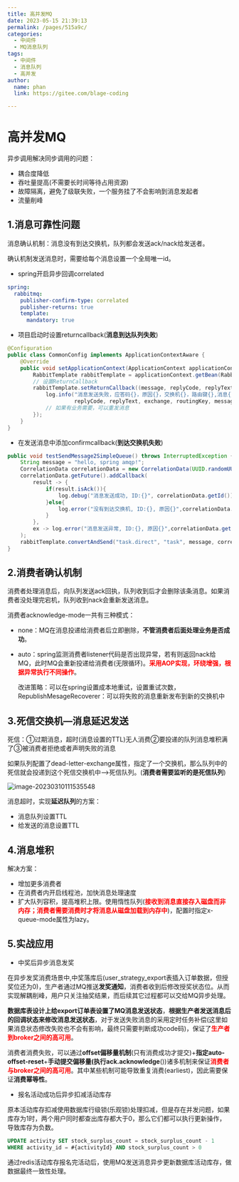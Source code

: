 ```yaml
---
title: 高并发MQ
date: 2023-05-15 21:39:13
permalink: /pages/515a9c/
categories: 
  - 中间件
  - MQ消息队列
tags: 
  - 中间件
  - 消息队列
  - 高并发
author: 
  name: phan
  link: https://gitee.com/blage-coding

---
```

# 高并发MQ

异步调用解决同步调用的问题：

- 耦合度降低
- 吞吐量提高(不需要长时间等待占用资源)
- 故障隔离，避免了级联失败，一个服务挂了不会影响到消息发起者
- 流量削峰

## 1.消息可靠性问题

消息确认机制：消息没有到达交换机，队列都会发送ack/nack给发送者。

确认机制发送消息时，需要给每个消息设置一个全局唯一id。

- spring开启异步回调correlated

```yaml
spring:
  rabbitmq:
    publisher-confirm-type: correlated
    publisher-returns: true
    template:
      mandatory: true
```

- 项目启动时设置returncallback(**消息到达队列失败**)

```java
@Configuration
public class CommonConfig implements ApplicationContextAware {
    @Override
    public void setApplicationContext(ApplicationContext applicationContext) throws BeansException {
        RabbitTemplate rabbitTemplate = applicationContext.getBean(RabbitTemplate.class);
        // 设置ReturnCallback
        rabbitTemplate.setReturnCallback((message, replyCode, replyText, exchange, routingKey) -> {
            log.info("消息发送失败，应答码{}，原因{}，交换机{}，路由键{},消息{}",
                     replyCode, replyText, exchange, routingKey, message.toString());
            // 如果有业务需要，可以重发消息
        });
    }
}
```

- 在发送消息中添加confirmcallback(**到达交换机失败**)

```java
public void testSendMessage2SimpleQueue() throws InterruptedException {
    String message = "hello, spring amqp!";
    CorrelationData correlationData = new CorrelationData(UUID.randomUUID().toString());
    correlationData.getFuture().addCallback(
        result -> {
            if(result.isAck()){
                log.debug("消息发送成功, ID:{}", correlationData.getId());
            }else{
                log.error("没有到达交换机, ID:{}, 原因{}",correlationData.getId(), result.getReason());
            }
        },
        ex -> log.error("消息发送异常, ID:{}, 原因{}",correlationData.getId(),ex.getMessage())
    );
    rabbitTemplate.convertAndSend("task.direct", "task", message, correlationData);
}
```

## 2.消费者确认机制

消费者处理消息后，向队列发送ack回执，队列收到后才会删除该条消息。如果消费者没处理完宕机，队列收到nack会重新发送消息。

消费者acknowledge-mode一共有三种模式：

- none：MQ在消息投递给消费者后立即删除，**不管消费者后面处理业务是否成功**。

- auto：spring监测消费者listener代码是否出现异常，若有则返回nack给MQ，此时MQ会重新投递给消费者(无限循环)。<font color="red">**采用AOP实现，环绕增强，根据异常执行不同操作**</font>。

  改进策略：可以在spring设置成本地重试，设置重试次数，RepublishMesageRecoverer：可以将失败的消息重新发布到新的交换机中

## 3.死信交换机—消息延迟发送

死信：①过期消息，超时(消息设置的TTL)无人消费②要投递的队列消息堆积满了③被消费者拒绝或者声明失败的消息

如果队列配置了dead-letter-exchange属性，指定了一个交换机，那么队列中的死信就会投递到这个死信交换机中—>死信队列。(**消费者需要监听的是死信队列**)

![image-20230310111535548](https://jsd.cdn.zzko.cn/gh/blage-coding/picx-images-hosting@master/20230515/image-20230310111535548.3sh68t57zc60.webp)

消息超时，实现**延迟队列**的方案：

- 消息队列设置TTL
- 给发送的消息设置TTL

## 4.消息堆积

解决方案：

- 增加更多消费者
- 在消费者内开启线程池，加快消息处理速度
- 扩大队列容积，提高堆积上限。使用惰性队列(<font color="red">**接收到消息直接存入磁盘而非内存；消费者需要消费时才将消息从磁盘加载到内存中**</font>)，配置时指定x-queue-mode属性为lazy。

## 5.实战应用

- 中奖后异步消息发奖

在异步发奖消费场景中,中奖落库后(user_strategy_export表插入订单数据，但授奖位还为0)，生产者通过MQ推送**发奖通知**，消费者收到后修改授奖状态位。从而实现解耦削峰，用户只关注抽奖结果，而后续其它过程都可以交给MQ异步处理。

**数据库表设计上给export订单表设置了MQ消息发送状态**，**根据生产者发送消息后的回调状态来修改消息发送状态**，对于发送失败消息的采用定时任务补偿(这里如果消息状态修改失败也不会有影响，最终只需要判断成功code码)，保证了<font color="red">**生产者到broker之间的高可用**</font>。 

消费者消费失败，可以通过**offset偏移量机制**(只有消费成功才提交)+**指定auto-offset-reset**+**手动提交偏移量(执行ack.acknowledge**())诸多机制来保证<font color="red">**消费者与broker之间的高可用**</font>。其中某些机制可能导致重复消费(earliest)，因此需要保证**消费幂等性**。

- 报名活动成功后异步扣减活动库存

原本活动库存扣减使用数据库行级锁(乐观锁)处理扣减，但是存在并发问题，如果库存为1时，两个用户同时都查出库存都大于0，那么它们都可以执行更新操作，导致库存为负数。

```sql
UPDATE activity SET stock_surplus_count = stock_surplus_count - 1
WHERE activity_id = #{activityId} AND stock_surplus_count > 0
```

通过redis活动库存报名完活动后，使用MQ发送消息异步更新数据库活动库存，做数据最终一致性处理。
